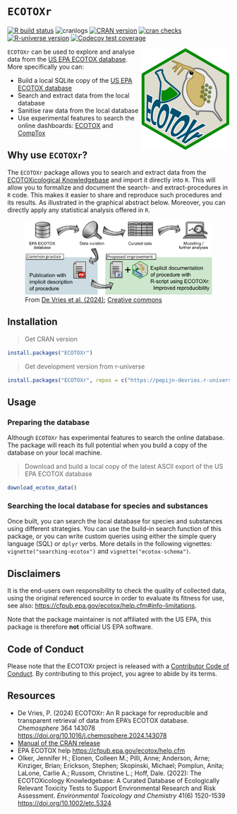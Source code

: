 
# `ECOTOXr`

<!-- badges: start -->

[![R build
status](https://github.com/pepijn-devries/ECOTOXr/workflows/R-CMD-check/badge.svg)](https://github.com/pepijn-devries/ECOTOXr/actions)
![cranlogs](https://cranlogs.r-pkg.org/badges/ECOTOXr) [![CRAN
version](https://www.r-pkg.org/badges/version/ECOTOXr)](https://CRAN.R-project.org/package=ECOTOXr)
[![cran
checks](https://badges.cranchecks.info/worst/ECOTOXr.svg)](https://cran.r-project.org/web/checks/check_results_ECOTOXr.html)
[![R-universe
version](https://pepijn-devries.r-universe.dev/ECOTOXr/badges/version)](https://pepijn-devries.r-universe.dev/ECOTOXr)
[![Codecov test
coverage](https://codecov.io/gh/pepijn-devries/ECOTOXr/branch/main/graph/badge.svg)](https://app.codecov.io/gh/pepijn-devries/ECOTOXr?branch=main)
<!-- badges: end -->

<a href="https://github.com/pepijn-devries/ECOTOXr/"><img src="man/figures/logo.png" alt="ECOTOXr logo" align="right" class="pkgdown-hide" /></a>
`ECOTOXr` can be used to explore and analyse data from the [US EPA
ECOTOX database](https://cfpub.epa.gov/ecotox/). More specifically you
can:

- Build a local SQLite copy of the [US EPA ECOTOX
  database](https://cfpub.epa.gov/ecotox/)
- Search and extract data from the local database
- Sanitise raw data from the local database
- Use experimental features to search the online dashboards:
  [ECOTOX](https://cfpub.epa.gov/ecotox/search.cfm) and
  [CompTox](https://comptox.epa.gov/dashboard/batch-search)

## Why use `ECOTOXr`?

The `ECOTOXr` package allows you to search and extract data from the
[ECOTOXicological Knowledgebase](https://cfpub.epa.gov/ecotox/) and
import it directly into `R`. This will allow you to formalize and
document the search- and extract-procedures in `R` code. This makes it
easier to share and reproduce such procedures and its results. As
illustrated in the graphical abstract below. Moreover, you can directly
apply any statistical analysis offered in `R`.

<figure>
<img src="man/figures/graphical-abstract.png"
alt="From De Vries et al. (2024); Creative commons" />
<figcaption aria-hidden="true">From
<a href="https://doi.org/10.1016/j.chemosphere.2024.143078">De Vries et
al. (2024)</a>;
<a href="https://creativecommons.org/licenses/by/4.0/">Creative
commons</a></figcaption>
</figure>

## Installation

> Get CRAN version

``` r
install.packages("ECOTOXr")
```

> Get development version from r-universe

``` r
install.packages("ECOTOXr", repos = c("https://pepijn-devries.r-universe.dev", "https://cloud.r-project.org"))
```

## Usage

### Preparing the database

Although `ECOTOXr` has experimental features to search the online
database. The package will reach its full potential when you build a
copy of the database on your local machine.

> Download and build a local copy of the latest ASCII export of the US
> EPA ECOTOX database

``` r
download_ecotox_data()
```

### Searching the local database for species and substances

Once built, you can search the local database for species and substances
using different strategies. You can use the build-in search function of
this package, or you can write custom queries using either the simple
query language (SQL) or `dplyr` verbs. More details in the following
vignettes: `vignette("searching-ecotox")` and
`vignette("ecotox-schema")`.

## Disclaimers

It is the end-users own responsibility to check the quality of collected
data, using the original referenced source in order to evaluate its
fitness for use, see also:
<https://cfpub.epa.gov/ecotox/help.cfm#info-limitations>.

Note that the package maintainer is not affiliated with the US EPA, this
package is therefore **not** official US EPA software.

## Code of Conduct

Please note that the ECOTOXr project is released with a [Contributor
Code of
Conduct](https://pepijn-devries.github.io/ECOTOXr/CODE_OF_CONDUCT.html).
By contributing to this project, you agree to abide by its terms.

## Resources

- De Vries, P. (2024) ECOTOXr: An R package for reproducible and
  transparent retrieval of data from EPA’s ECOTOX database.
  *Chemosphere* 364 143078
  <https://doi.org/10.1016/j.chemosphere.2024.143078>
- [Manual of the CRAN
  release](https://CRAN.R-project.org/package=ECOTOXr)
- EPA ECOTOX help <https://cfpub.epa.gov/ecotox/help.cfm>
- Olker, Jennifer H.; Elonen, Colleen M.; Pilli, Anne; Anderson, Arne;
  Kinziger, Brian; Erickson, Stephen; Skopinski, Michael; Pomplun,
  Anita; LaLone, Carlie A.; Russom, Christine L.; Hoff, Dale. (2022):
  The ECOTOXicology Knowledgebase: A Curated Database of Ecologically
  Relevant Toxicity Tests to Support Environmental Research and Risk
  Assessment. *Environmental Toxicology and Chemistry* 41(6) 1520-1539
  <https://doi.org/10.1002/etc.5324>
